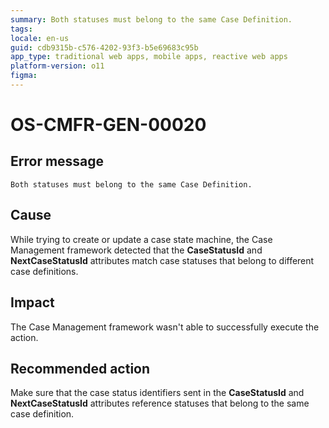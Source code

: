 ```yaml
---
summary: Both statuses must belong to the same Case Definition.
tags:
locale: en-us
guid: cdb9315b-c576-4202-93f3-b5e69683c95b
app_type: traditional web apps, mobile apps, reactive web apps
platform-version: o11
figma:
---
```


# OS-CMFR-GEN-00020

## Error message

`Both statuses must belong to the same Case Definition.`

## Cause

While trying to create or update a case state machine, the Case Management framework detected that the **CaseStatusId** and **NextCaseStatusId** attributes match case statuses that belong to different case definitions.

## Impact

The Case Management framework wasn't able to successfully execute the action.

## Recommended action

Make sure that the case status identifiers sent in the **CaseStatusId** and **NextCaseStatusId** attributes reference statuses that belong to the same case definition.
